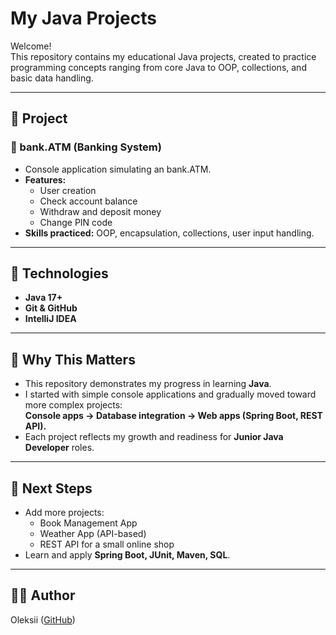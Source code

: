 # My Java Projects 

Welcome!  
This repository contains my educational Java projects, created to practice programming concepts ranging from core Java to OOP, collections, and basic data handling.

---

## 📂 Project

### 🔹 bank.ATM (Banking System)
- Console application simulating an bank.ATM.  
- **Features:**
  - User creation
  - Check account balance
  - Withdraw and deposit money
  - Change PIN code
- **Skills practiced:** OOP, encapsulation, collections, user input handling.

---

## 🔧 Technologies
- **Java 17+**
- **Git & GitHub**
- **IntelliJ IDEA**

---

## 🎯 Why This Matters
- This repository demonstrates my progress in learning **Java**.  
- I started with simple console applications and gradually moved toward more complex projects:  
  **Console apps → Database integration → Web apps (Spring Boot, REST API).**  
- Each project reflects my growth and readiness for **Junior Java Developer** roles.

---

## 📌 Next Steps
- Add more projects:
  - Book Management App
  - Weather App (API-based)
  - REST API for a small online shop
- Learn and apply **Spring Boot, JUnit, Maven, SQL**.

---

## 👨‍💻 Author
Oleksii ([GitHub](https://github.com/Skif-DN))
